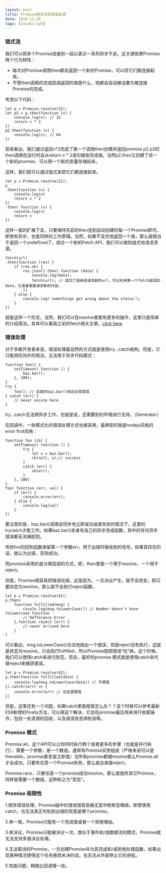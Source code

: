 ```yaml
---
layout: post
title: Promise链式流和错误处理
date: 2019-11-20
tags: [JavaScript]
---
```


### 链式流

我们可以把多个Promise连接到一起以表示一系列异步不走。这关键依靠Promise两个行为特性：

- 每次对Promise调用then都会返回一个新的Promise，可以将它们都连接起来。
- 不管then调用的完成回调返回的值是什么，他都会自动被设置为被连接Promise的完成。

考虑以下代码：

    let p = Promise.resolve(32);
    let p2 = p.then(function (v) {
        console.log(v); // 32
        return v * 2
    })
    p2.then(function (v) {
        console.log(v); // 64
    })

容易看出，我们通过返回v*2完成了第一个调用then创建并返回promise p2.p2的then调用在运行时会从return v * 2语句接收完成值。当然p2.then又创建了另一个新的promise，可以用一个新的变量存储起来。

这样，我们就可以通过链式来把它们都连接起来。

    let p = Promise.resolve(21);
    p
    .then(function (v) {
        console.log(v)
        return v * 2
    })
    .then( function (v) {
        console.log(v)
        return v
    })

这样一直的扩展下去，只要保持先前的then连到自动创建的每一个Promise即可。即使有异步，也是同样的工作原理。当然，如果不显式地返回一个值，那么就相当于返回一个undefined了。结合一个新的Fetch API，我们可以做到链式地请求资源。

    fetch(url)
    .then(function (res) {
        if (res.ok) {
            res.json().then( function (data) {
                console.log(data);
                fetch(url); // 成功了就继续请求新的url，可以利用第一个fetch返回的data，又或者直接请求新的内容。
            })
        } else {
            console.log('somethings get wrong about the status');
        }
    })

就是这样一个形式，当然，我们可以在resolve里面有更多的操作，这里只是简单的介绍用法。具体可以看我之前的fetch相关文章。[click here](http://leunggabou.com/2018/04/06/fetch/)

### 错误处理 

对于多数开发者来说，错误处理最自然的方式就是使用try...catch结构。但是，它只能用在同步的情况，无法用于异步代码模式：

    function foo() {
        setTimeout( function () {
            baz.bar(); 
        }, 100);
    }
    try {
        foo(); // 后面的baz.bar()抛出全局错误
    } catch (err) {
        // never excute here
    }

try...catch无法跨异步工作，也就是说，还需要别的环境进行支持。（Generator）

在回调中，一些模式化的错误处理方式也被采用，最典型的就是nodejs风格的error first风格：

    function foo (cb) {
        setTimeout( function () {
            try {
                let x = baz.bar();
                cb(null, x);// success
            }
            catch (err) {
                cb(err);
            }
        }, 100)
    }
    foo( function (err, val) { 
        if (err) {
            console.error(err);
        } else {
            console.log(val)
        }
    })

要注意的是，baz.bar()调用会同步地立即成功或者失败的情况下，这里的trycatch才能工作。如果baz.bar()本身有自己的异步完成函数，其中的任何异步错误都无法捕捉到。

传给foo的回到函数保留第一个参数err，用于出错时接收到的信号。如果其存在的话，就认为出错，否则成功。

而promise采用的是分离回调的方式，即，then里面一个用于resolve，一个用于reject。

但是，Promise很容易把错误吃掉。这是因为，一旦决议产生，就不会改变，即只要状态为resolve，那么就不会执行reject函数。

    let p = Promise.resolve(42);
    p.then(
        function fulfilled(msg) {
            cosole.log(msg.toLowerCase()) // Number doesn't have toLowercase function .
            // Refference Error
        },function reject (err) {
            // never arrived here 
        }
    )

可以看出，msg.toLowerCase()合法地抛出一个错误，但是reject没有执行，这就是状态为resolve，只会执行fulfilled，所以Promise就把错误“吃”掉。这个时候，我们可以使用catch来进行防范，而且，最好的promise 模式就是使用catch来代替reject来捕获错误。

    let p = Promise.resolve(42);
    p.then(function fulfilled(data) {
        console.log(msg.toLowerCase(data)) // 不报错
    }).catch((err) => {
        console.error(err) // 在这里报错
    })

但是，这里还有一个问题，如果catch里面报错怎么办？？这个时候可以参考最新ES9新增的finally方法，可以用这个解决，它会在promise最后用来进行收尾操作，包括一些资源的回收，以及错误信息得检测等。

### Promise 模式

Promise.all，这个API可以让你同时执行两个或者更多的步骤（也就是并行执行），需要一个参数，是一个数组，通常有Promise实例组成（严格来说可以是thenable，promise甚至是立即值）当所有promise都被resolve那么Promise.all才会成功，只要有任意一个Promise失败，那么就会直接reject。

Promise.race，只要任意一个promise成功resolve，那么就抛弃其它Promise，同样是需要一个数组，这种称之为“竞态”。

### Promise 局限性

1.顺序错误处理，Promise链中的错误很容易被无意中默默忽略掉。即使使用catch，也无法真正判别到出错的究竟是哪个promise。

2.单一值，Promise只能有一个完成值或者一个拒绝理由。

3.单决议，Promise只能被决议一次。类似于事件和/或数据流的模式。Promise就无法支持多值决议处理。

4.无法取消的Promise，一旦创建Promise并为其完成和/或拒绝处理函数，如果出现某种情况使得这个任务悬而未决的话，也无法从外部停止它的进程。

5.性能问题，稍微比回调慢一些。